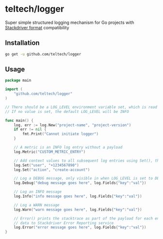 # teltech/logger

Super simple structured logging mechanism for Go projects with [Stackdriver format](https://cloud.google.com/error-reporting/docs/formatting-error-messages) compatibility

## Installation

``` sh
go get -u github.com/teltech/logger
```

## Usage
``` go
package main

import (
    "github.com/teltech/logger"
)

// There should be a LOG_LEVEL environment variable set, which is read by the library
// If no value is set, the default LOG_LEVEL will be INFO

func main() {
    log, err := log.New("project-name", "project-version")
    if err != nil {
        fmt.Print("Cannot initiate logger")
    }

    // A metric is an INFO log entry without a payload
    log.Metric("CUSTOM_METRIC_ENTRY")

    // Add context values to all subsequent log entries using Set(), the values will persisted for the scope of the logger instance
    log.Set("user", "+1234567890")
    log.Set("action", "create-account")

    // Log a DEBUG message, only visible in when LOG_LEVEL is set to DEBUG
    log.Debug("debug message goes here", log.Fields{"key":"val"})

    // Log an INFO message
    log.Info("info message goes here", log.Fields{"key":"val"})

    // Log a WARN message
    log.Warn("warn message goes here", log.Fields{"key":"val"})

    // Error() prints the stacktrace as part of the payload for each entry and sends the
    // data to Stackdriver Error Reporting service
    log.Error("error message goes here", log.Fields{"key":"val"})
}
